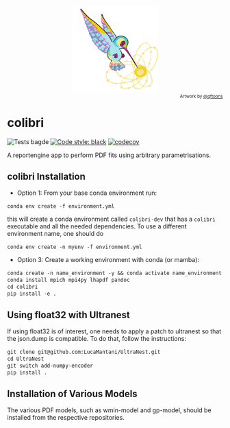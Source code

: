 
<div align="center">
<img src="./logo_colibri.png" alt="colibri logo" width="40%">
</div>

<div style="text-align: right; font-size: 10px;">
    Artwork by <a href="https://www.instagram.com/qftoons/" target="_blank">@qftoons</a>
</div>

# colibri
![Tests bagde](https://github.com/HEP-PBSP/colibri/actions/workflows/tests.yml/badge.svg)
[![Code style: black](https://img.shields.io/badge/code%20style-black-000000.svg)](https://github.com/psf/black)
[![codecov](https://codecov.io/gh/HEP-PBSP/colibri/graph/badge.svg?token=BQ01FTYGZO)](https://codecov.io/gh/HEP-PBSP/colibri)

A reportengine app to perform PDF fits using arbitrary parametrisations.


## colibri Installation
- Option 1:
From your base conda environment run:
```
conda env create -f environment.yml
```
this will create a conda environment called `colibri-dev` that has a `colibri` executable and all the needed dependencies. To use a different environment name, one should do
```
conda env create -n myenv -f environment.yml
```


- Option 3:
Create a working environment with conda (or mamba):
```
conda create -n name_environment -y && conda activate name_environment
conda install mpich mpi4py lhapdf pandoc
cd colibri
pip install -e .
```

## Using float32 with Ultranest

If using float32 is of interest, one needs to apply a patch to ultranest so that the json.dump is compatible. To do that, follow the instructions:

```
git clone git@github.com:LucaMantani/UltraNest.git
cd UltraNest
git switch add-numpy-encoder
pip install .
```

## Installation of Various Models
The various PDF models, such as wmin-model and gp-model, should be installed from the respective repositories.

